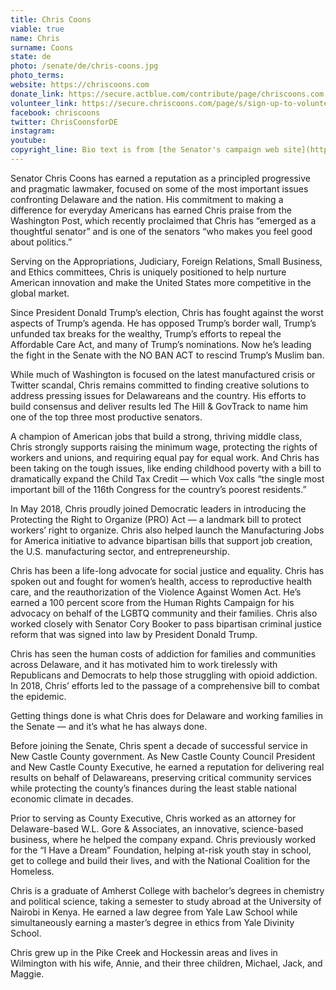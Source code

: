 ```yaml
---
title: Chris Coons
viable: true
name: Chris
surname: Coons
state: de
photo: /senate/de/chris-coons.jpg
photo_terms: 
website: https://chriscoons.com
donate_link: https://secure.actblue.com/contribute/page/chriscoons.com
volunteer_link: https://secure.chriscoons.com/page/s/sign-up-to-volunteer-web
facebook: chriscoons
twitter: ChrisCoonsforDE
instagram: 
youtube: 
copyright_line: Bio text is from [the Senator's campaign web site](https://chriscoons.com/meet-chris/) and may be &copy; Chris Coons for Delaware.
---
```

Senator Chris Coons has earned a reputation as a principled progressive and pragmatic lawmaker, focused on some of the most important issues confronting Delaware and the nation. His commitment to making a difference for everyday Americans has earned Chris praise from the Washington Post, which recently proclaimed that Chris has “emerged as a thoughtful senator” and is one of the senators “who makes you feel good about politics.”

Serving on the Appropriations, Judiciary, Foreign Relations, Small Business, and Ethics committees, Chris is uniquely positioned to help nurture American innovation and make the United States more competitive in the global market.

Since President Donald Trump’s election, Chris has fought against the worst aspects of Trump’s agenda. He has opposed Trump’s border wall, Trump’s unfunded tax breaks for the wealthy, Trump’s efforts to repeal the Affordable Care Act, and many of Trump’s nominations. Now he’s leading the fight in the Senate with the NO BAN ACT to rescind Trump’s Muslim ban.

While much of Washington is focused on the latest manufactured crisis or Twitter scandal, Chris remains committed to finding creative solutions to address pressing issues for Delawareans and the country. His efforts to build consensus and deliver results led The Hill & GovTrack to name him one of the top three most productive senators.

A champion of American jobs that build a strong, thriving middle class, Chris strongly supports raising the minimum wage, protecting the rights of workers and unions, and requiring equal pay for equal work. And Chris has been taking on the tough issues, like ending childhood poverty with a bill to dramatically expand the Child Tax Credit — which Vox calls “the single most important bill of the 116th Congress for the country’s poorest residents.”

In May 2018, Chris proudly joined Democratic leaders in introducing the Protecting the Right to Organize (PRO) Act — a landmark bill to protect workers’ right to organize. Chris also helped launch the Manufacturing Jobs for America initiative to advance bipartisan bills that support job creation, the U.S. manufacturing sector, and entrepreneurship.

Chris has been a life-long advocate for social justice and equality. Chris has spoken out and fought for women’s health, access to reproductive health care, and the reauthorization of the Violence Against Women Act. He’s earned a 100 percent score from the Human Rights Campaign for his advocacy on behalf of the LGBTQ community and their families. Chris also worked closely with Senator Cory Booker to pass bipartisan criminal justice reform that was signed into law by President Donald Trump.

Chris has seen the human costs of addiction for families and communities across Delaware, and it has motivated him to work tirelessly with Republicans and Democrats to help those struggling with opioid addiction. In 2018, Chris’ efforts led to the passage of a comprehensive bill to combat the epidemic.

Getting things done is what Chris does for Delaware and working families in the Senate — and it’s what he has always done.

Before joining the Senate, Chris spent a decade of successful service in New Castle County government. As New Castle County Council President and New Castle County Executive, he earned a reputation for delivering real results on behalf of Delawareans, preserving critical community services while protecting the county’s finances during the least stable national economic climate in decades.

Prior to serving as County Executive, Chris worked as an attorney for Delaware-based W.L. Gore & Associates, an innovative, science-based business, where he helped the company expand. Chris previously worked for the “I Have a Dream” Foundation, helping at-risk youth stay in school, get to college and build their lives, and with the National Coalition for the Homeless.

Chris is a graduate of Amherst College with bachelor’s degrees in chemistry and political science, taking a semester to study abroad at the University of Nairobi in Kenya. He earned a law degree from Yale Law School while simultaneously earning a master’s degree in ethics from Yale Divinity School.

Chris grew up in the Pike Creek and Hockessin areas and lives in Wilmington with his wife, Annie, and their three children, Michael, Jack, and Maggie.
